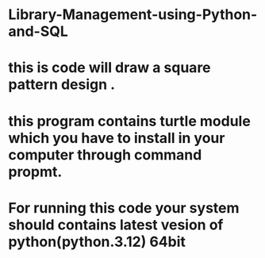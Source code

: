 # Library-Management-using-Python-and-SQL
# this is code will draw a square pattern design . 
# this program contains turtle module which you have to install in your computer through command propmt. 
# For running this code your system should contains latest vesion of python(python.3.12) 64bit
